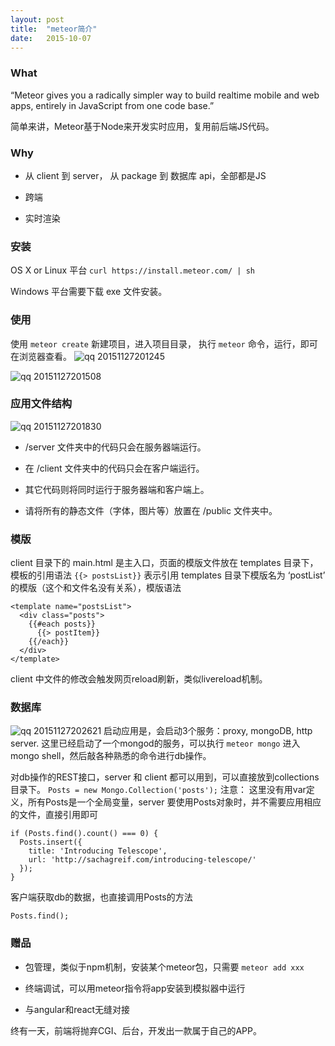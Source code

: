 ```yaml
---
layout: post
title:  "meteor简介"
date:   2015-10-07 
---
```


### What
“Meteor gives you a radically simpler way to build realtime mobile and web apps, entirely in JavaScript from one code base.”

简单来讲，Meteor基于Node来开发实时应用，复用前后端JS代码。

### Why

+ 从 client 到 server， 从 package 到 数据库 api，全部都是JS

+ 跨端

+ 实时渲染

### 安装
OS X or Linux 平台
`curl https://install.meteor.com/ | sh`

Windows 平台需要下载 exe 文件安装。

### 使用
使用 `meteor create` 新建项目，进入项目目录， 执行 `meteor` 命令，运行，即可在浏览器查看。
![qq 20151127201245](https://cloud.githubusercontent.com/assets/3880323/11441060/3d13a72a-9543-11e5-91a7-04e4f5ee56b9.png)

![qq 20151127201508](https://cloud.githubusercontent.com/assets/3880323/11441097/99b48e22-9543-11e5-8b22-c2c00d9361aa.png)

### 应用文件结构
![qq 20151127201830](https://cloud.githubusercontent.com/assets/3880323/11441141/0d1f0806-9544-11e5-88b4-b20b3aa0ac0b.png)

+  /server 文件夹中的代码只会在服务器端运行。

+ 在 /client 文件夹中的代码只会在客户端运行。

+ 其它代码则将同时运行于服务器端和客户端上。

+ 请将所有的静态文件（字体，图片等）放置在 /public 文件夹中。

### 模版
client 目录下的 main.html 是主入口，页面的模版文件放在 templates 目录下，模板的引用语法
`{{> postsList}}`
表示引用 templates 目录下模版名为 ‘postList’ 的模版（这个和文件名没有关系），模版语法
```
<template name="postsList">
  <div class="posts">
    {{#each posts}}
      {{> postItem}}
    {{/each}}
  </div>
</template>
```
client 中文件的修改会触发网页reload刷新，类似livereload机制。

### 数据库
![qq 20151127202621](https://cloud.githubusercontent.com/assets/3880323/11441232/2329edb8-9545-11e5-9328-47f3e0b6e73b.png)
启动应用是，会启动3个服务：proxy, mongoDB, http server.
这里已经启动了一个mongod的服务，可以执行 `meteor mongo`  进入mongo shell，然后敲各种熟悉的命令进行db操作。

对db操作的REST接口，server 和 client 都可以用到，可以直接放到collections目录下。
`Posts = new Mongo.Collection('posts');`
注意： 这里没有用var定义，所有Posts是一个全局变量，server 要使用Posts对象时，并不需要应用相应的文件，直接引用即可
```
if (Posts.find().count() === 0) {
  Posts.insert({
    title: 'Introducing Telescope',
    url: 'http://sachagreif.com/introducing-telescope/'
  });
}
```
客户端获取db的数据，也直接调用Posts的方法
```
Posts.find();
```

### 赠品
+ 包管理，类似于npm机制，安装某个meteor包，只需要
`meteor add xxx`

+ 终端调试，可以用meteor指令将app安装到模拟器中运行

+ 与angular和react无缝对接

终有一天，前端将抛弃CGI、后台，开发出一款属于自己的APP。
